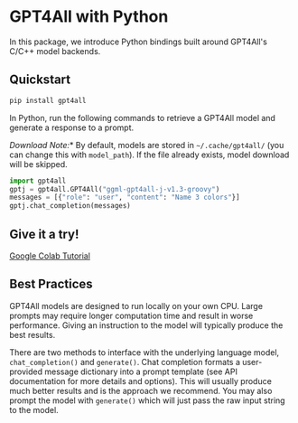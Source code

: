 # GPT4All with Python

In this package, we introduce Python bindings built around GPT4All's C/C++ model backends.

## Quickstart

```bash
pip install gpt4all
```

In Python, run the following commands to retrieve a GPT4All model and generate a response
to a prompt.

**Download Note*:**
By default, models are stored in `~/.cache/gpt4all/` (you can change this with `model_path`). If the file already exists, model download will be skipped.

```python
import gpt4all
gptj = gpt4all.GPT4All("ggml-gpt4all-j-v1.3-groovy")
messages = [{"role": "user", "content": "Name 3 colors"}]
gptj.chat_completion(messages)
```

## Give it a try!
[Google Colab Tutorial](https://colab.research.google.com/drive/1QRFHV5lj1Kb7_tGZZGZ-E6BfX6izpeMI?usp=sharing)


## Best Practices
GPT4All models are designed to run locally on your own CPU. Large prompts may require longer computation time and
result in worse performance. Giving an instruction to the model will typically produce the best results.

There are two methods to interface with the underlying language model, `chat_completion()` and `generate()`. Chat completion formats a user-provided message dictionary into a prompt template (see API documentation for more details and options). This will usually produce much better results and is the approach we recommend. You may also prompt the model with `generate()` which will just pass the raw input string to the model. 